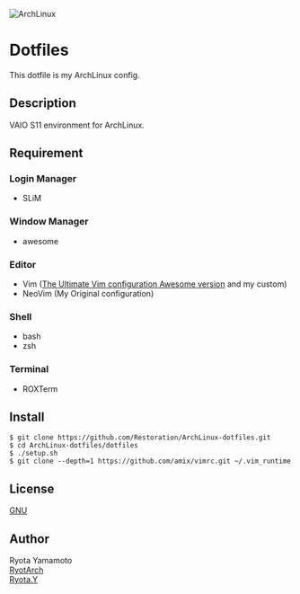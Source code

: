 ![ArchLinux](https://www.archlinux.org/static/logos/archlinux-logo-dark-1200dpi.b42bd35d5916.png "ArchLinux")
# Dotfiles

This dotfile is my ArchLinux config.

## Description

VAIO S11 environment for ArchLinux.

## Requirement

### Login Manager
* SLiM

### Window Manager
* awesome

### Editor
* Vim ([The Ultimate Vim configuration Awesome version](https://github.com/amix/vimrc) and my custom)
* NeoVim (My Original configuration)

### Shell
* bash
* zsh

### Terminal
* ROXTerm

## Install
```
$ git clone https://github.com/Restoration/ArchLinux-dotfiles.git
$ cd ArchLinux-dotfiles/dotfiles
$ ./setup.sh
$ git clone --depth=1 https://github.com/amix/vimrc.git ~/.vim_runtime
```

## License

[GNU](https://github.com/Restoration/ArchLinux-dotfiles/blob/master/LICENSE)

## Author

Ryota Yamamoto  
[RyotArch](https://github.com/Restoration)  
[Ryota.Y](http://developer-ryota.com)  
